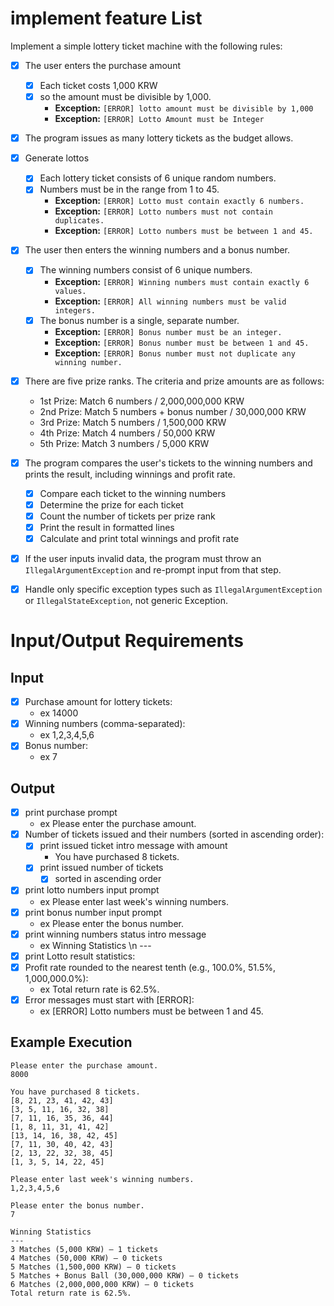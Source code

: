 # implement feature List

Implement a simple lottery ticket machine with the following rules:

- [x] The user enters the purchase amount
  - [x] Each ticket costs 1,000 KRW
  - [x] so the amount must be divisible by 1,000.
    - **Exception:** `[ERROR] lotto amount must be divisible by 1,000`
    - **Exception:** `[ERROR] Lotto Amount must be Integer`
- [x] The program issues as many lottery tickets as the budget allows.
- [x] Generate lottos
  - [x] Each lottery ticket consists of 6 unique random numbers.
  - [x] Numbers must be in the range from 1 to 45.
    - **Exception:** `[ERROR] Lotto must contain exactly 6 numbers.`
    - **Exception:** `[ERROR] Lotto numbers must not contain duplicates.`
    - **Exception:** `[ERROR] Lotto numbers must be between 1 and 45.`

- [x] The user then enters the winning numbers and a bonus number.
  - [x] The winning numbers consist of 6 unique numbers.
    - **Exception:** `[ERROR] Winning numbers must contain exactly 6 values.`
    - **Exception:** `[ERROR] All winning numbers must be valid integers.`
  - [x] The bonus number is a single, separate number.
    - **Exception:** `[ERROR] Bonus number must be an integer.`
    - **Exception:** `[ERROR] Bonus number must be between 1 and 45.`
    - **Exception:** `[ERROR] Bonus number must not duplicate any winning number.`

- [x] There are five prize ranks. The criteria and prize amounts are as follows:
  - 1st Prize: Match 6 numbers / 2,000,000,000 KRW
  - 2nd Prize: Match 5 numbers + bonus number / 30,000,000 KRW
  - 3rd Prize: Match 5 numbers / 1,500,000 KRW
  - 4th Prize: Match 4 numbers / 50,000 KRW
  - 5th Prize: Match 3 numbers / 5,000 KRW

- [x] The program compares the user's tickets to the winning numbers and prints the result, including winnings and profit rate.
  - [x] Compare each ticket to the winning numbers
  - [x] Determine the prize for each ticket
  - [x] Count the number of tickets per prize rank
  - [x] Print the result in formatted lines
  - [x] Calculate and print total winnings and profit rate

- [x] If the user inputs invalid data, the program must throw an `IllegalArgumentException` and re-prompt input from that step.
- [x] Handle only specific exception types such as `IllegalArgumentException` or `IllegalStateException`, not generic Exception.

# Input/Output Requirements

## Input

- [x] Purchase amount for lottery tickets:
  - ex 14000
- [x] Winning numbers (comma-separated):
  - ex 1,2,3,4,5,6
- [x] Bonus number:
  - ex 7

## Output
- [x] print purchase prompt
  - ex Please enter the purchase amount.
- [x] Number of tickets issued and their numbers (sorted in ascending order):
  - [x] print issued ticket intro message with amount
    - You have purchased 8 tickets.
  - [x] print issued number of tickets
    - [x] sorted in ascending order
- [x] print lotto numbers input prompt
  - ex Please enter last week's winning numbers.
- [x] print bonus number input prompt
  - ex Please enter the bonus number.
- [x] print winning numbers status intro message
  - ex Winning Statistics \n ---
- [x] print Lotto result statistics:
- [x] Profit rate rounded to the nearest tenth (e.g., 100.0%, 51.5%, 1,000,000.0%):
  - ex Total return rate is 62.5%.
- [x] Error messages must start with [ERROR]:
  - ex [ERROR] Lotto numbers must be between 1 and 45.

## Example Execution
```text
Please enter the purchase amount.
8000

You have purchased 8 tickets.
[8, 21, 23, 41, 42, 43] 
[3, 5, 11, 16, 32, 38] 
[7, 11, 16, 35, 36, 44] 
[1, 8, 11, 31, 41, 42] 
[13, 14, 16, 38, 42, 45] 
[7, 11, 30, 40, 42, 43] 
[2, 13, 22, 32, 38, 45] 
[1, 3, 5, 14, 22, 45]

Please enter last week's winning numbers.
1,2,3,4,5,6

Please enter the bonus number.
7

Winning Statistics
---
3 Matches (5,000 KRW) – 1 tickets
4 Matches (50,000 KRW) – 0 tickets
5 Matches (1,500,000 KRW) – 0 tickets
5 Matches + Bonus Ball (30,000,000 KRW) – 0 tickets
6 Matches (2,000,000,000 KRW) – 0 tickets
Total return rate is 62.5%.
```